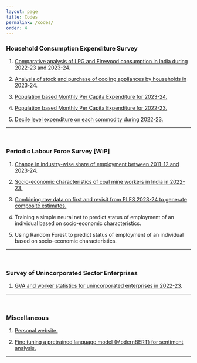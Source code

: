 ```yaml
---
layout: page
title: Codes
permalink: /codes/
order: 4    
---
```



### Household Consumption Expenditure Survey
1. [Comparative analysis of LPG and Firewood consumption in India during 2022-23 and 2023-24.](https://github.com/Tarunmehta004/HCES/tree/main/Across%20survey%20analysis/LPG%20and%20firewood%20statistics)<br>

2. [Analysis of stock and purchase of cooling appliances by households in 2023-24.](https://github.com/Tarunmehta004/HCES/tree/main/Across%20survey%20analysis/LPG%20and%20firewood%20statistics)<br>

3. [Population based Monthly Per Capita Expenditure for 2023-24.](https://github.com/Tarunmehta004/HCES/tree/main/HCES%202023-24/Python%20implementation/Data%20extraction/Population%20based%20MPCE)<br>

4. [Population based Monthly Per Capita Expenditure for 2022-23.](https://github.com/Tarunmehta004/HCES/tree/main/HCES%202022-23/Python%20implementation/Codes/Population%20based%20MPCE)<br>

5. [Decile level expenditure on each commodity during 2022-23.](https://github.com/Tarunmehta004/HCES/tree/main/HCES%202022-23/Python%20implementation/Codes/HH%20decile%20level%20expenditure)

---
<br>


### Periodic Labour Force Survey [WiP]
1. [Change in industry-wise share of employment between 2011-12 and 2023-24.](https://github.com/Tarunmehta004/PLFS/tree/main/Across%20surveys) <br>

2. [Socio-economic characteristics of coal mine workers in India in 2022-23.](https://github.com/Tarunmehta004/PLFS/tree/main/PLFS%202022-23/Coal%20mining%20study/Coal%20miners%20India) <br>

3. [Combining raw data on first and revisit from PLFS 2023-24 to generate composite estimates.](https://github.com/Tarunmehta004/PLFS/tree/main/PLFS%202023-24/Code%20files_2023-24/Merging%20first%20and%20revisit%20data) <br>

4. Training a simple neural net to predict status of employment of an individual based on socio-economic characteristics. <br>

5. Using Random Forest to predict status of employment of an individual based on socio-economic characteristics. 

---
<br>


### Survey of Unincorporated Sector Enterprises
1. [GVA and worker statistics for unincorporated enterprises in 2022-23](https://github.com/Tarunmehta004/ASUSE/tree/main/ASUSE_2022_23/Python%20implementation).<br>

---
<br>


### Miscellaneous
1. [Personal website.](https://github.com/Tarunmehta004/tarunmehta004.github.io)<br>

2. [Fine tuning a pretrained language model (ModernBERT) for sentiment analysis.](https://github.com/Tarunmehta004/Finetuning-ModernBERT)

---
<br>


<!--
### 2023  
1.  [How ‘green skill’ development can help fill India’s employment gap?](https://theprint.in/opinion/how-green-skill-development-can-help-fill-indias-employment-gap/1670055/)  
with Gunjan Jhunjhunwala
<br>

2. [Budgeting for power – How to tackle India’s Discom losses better?](https://www.ceew.in/blogs/budgeting-for-power-sector-tackling-discom-losses-india)  
with Prateek Aggarwal

---
<br>


### 2022
1. [How Did India’s Coal Stocks Fare in 2022 Post-Monsoon Season?](https://www.ceew.in/blogs/how-can-india-overcome-coal-shortage-crisis-and-build-stocks-for-thermal-plants)  
with Karthik Ganesan

---
<br>

### 2021
1. [Reducing discom losses: How India can strengthen its Reformed Distribution Sector scheme](https://economictimes.indiatimes.com/industry/energy/power/reducing-discom-losses-how-india-can-strengthen-its-reformed-distribution-sector-scheme/articleshow/88467473.cms)  
with Prateek Aggarwal
-->
